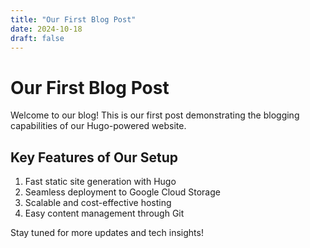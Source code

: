 ```yaml
---
title: "Our First Blog Post"
date: 2024-10-18
draft: false
---
```


# Our First Blog Post

Welcome to our blog! This is our first post demonstrating the blogging capabilities of our Hugo-powered website.

## Key Features of Our Setup

1. Fast static site generation with Hugo
2. Seamless deployment to Google Cloud Storage
3. Scalable and cost-effective hosting
4. Easy content management through Git

Stay tuned for more updates and tech insights!

